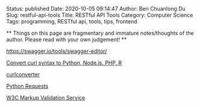 Status: published
Date: 2020-10-05 09:14:47
Author: Ben Chuanlong Du
Slug: restful-api-tools
Title: RESTful API Tools
Category: Computer Science
Tags: programming, RESTful api, tools, tips, frontend

**
Things on this page are
fragmentary and immature notes/thoughts of the author.
Please read with your own judgement!
**

https://swagger.io/tools/swagger-editor/

[Convert curl syntax to Python, Node.js, PHP, R](https://curl.trillworks.com/)

[curlconverter](https://github.com/NickCarneiro/curlconverter/)

[Python Requests](http://docs.python-requests.org/en/master/#)

[W3C Markup Validation Service](http://validator.w3.org/)
